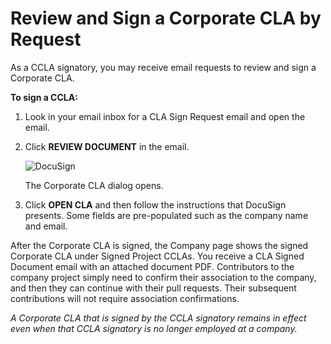# Review and Sign a Corporate CLA by Request

As a CCLA signatory, you may receive email requests to review and sign a Corporate CLA.

**To sign a CCLA:**

1. Look in your email inbox for a CLA Sign Request email and open the email.
2.  Click **REVIEW DOCUMENT** in the email.

    ​![DocuSign](../../../.gitbook/assets/cla-docusign-email-review-document.png)​

    The Corporate CLA dialog opens.
3. Click **OPEN CLA** and then follow the instructions that DocuSign presents. Some fields are pre-populated such as the company name and email.

After the Corporate CLA is signed, the Company page shows the signed Corporate CLA under Signed Project CCLAs. You receive a CLA Signed Document email with an attached document PDF. Contributors to the company project simply need to confirm their association to the company, and then they can continue with their pull requests. Their subsequent contributions will not require association confirmations.

_A Corporate CLA that is signed by the CCLA signatory remains in effect even when that CCLA signatory is no longer employed at a company._
